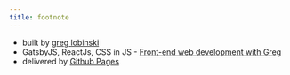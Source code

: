 ```yaml
---
title: footnote
---
```


* built by [greg lobinski](https://www.greglobinski.com)
* GatsbyJS, ReactJs, CSS in JS - [Front-end web development with Greg](https://dev.greglobinski.com)
* delivered by [Github Pages](https://pages.github.com/)